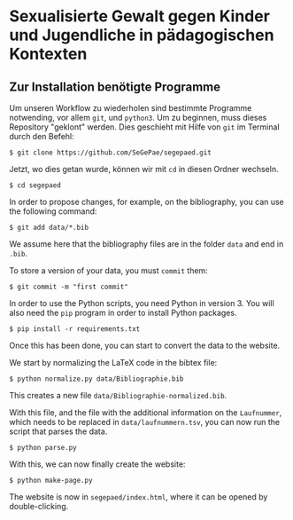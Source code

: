 # Sexualisierte Gewalt gegen Kinder und Jugendliche in pädagogischen Kontexten

## Zur Installation benötigte Programme

Um unseren Workflow zu wiederholen sind bestimmte Programme notwending, vor allem `git`, und `python3`. 
Um zu beginnen, muss dieses Repository "geklont" werden. Dies geschieht mit Hilfe von `git` im Terminal durch den Befehl:

```shell
$ git clone https://github.com/SeGePae/segepaed.git
```

Jetzt, wo dies getan wurde, können wir mit `cd` in diesen Ordner wechseln.

```shell
$ cd segepaed
```

In order to propose changes, for example, on the bibliography, you can use the following command:

```shell
$ git add data/*.bib
```
We assume here that the bibliography files are in the folder `data` and end in `.bib`.

To store a version of your data, you must `commit` them:

```shell
$ git commit -m "first commit"
```

In order to use the Python scripts, you need Python in version 3. You will also need the `pip` program in order to install Python packages.

```shell
$ pip install -r requirements.txt
```

Once this has been done, you can start to convert the data to the website.

We start by normalizing the LaTeX code in the bibtex file:

```shell
$ python normalize.py data/Bibliographie.bib
```

This creates a new file `data/Bibliographie-normalized.bib`.

With this file, and the file with the additional information on the `Laufnummer`, which needs to be replaced in `data/laufnummern.tsv`, you can now run the script that parses the data.

```shell
$ python parse.py
```

With this, we can now finally create the website:

```shell
$ python make-page.py
```

The website is now in `segepaed/index.html`, where it can be opened by double-clicking.

